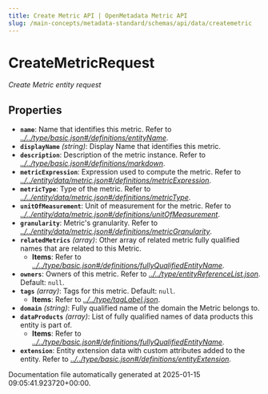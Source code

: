 ```yaml
---
title: Create Metric API | OpenMetadata Metric API
slug: /main-concepts/metadata-standard/schemas/api/data/createmetric
---
```


# CreateMetricRequest

*Create Metric entity request*

## Properties

- **`name`**: Name that identifies this metric. Refer to *[../../type/basic.json#/definitions/entityName](#/../type/basic.json#/definitions/entityName)*.
- **`displayName`** *(string)*: Display Name that identifies this metric.
- **`description`**: Description of the metric instance. Refer to *[../../type/basic.json#/definitions/markdown](#/../type/basic.json#/definitions/markdown)*.
- **`metricExpression`**: Expression used to compute the metric. Refer to *[../../entity/data/metric.json#/definitions/metricExpression](#/../entity/data/metric.json#/definitions/metricExpression)*.
- **`metricType`**: Type of the metric. Refer to *[../../entity/data/metric.json#/definitions/metricType](#/../entity/data/metric.json#/definitions/metricType)*.
- **`unitOfMeasurement`**: Unit of measurement for the metric. Refer to *[../../entity/data/metric.json#/definitions/unitOfMeasurement](#/../entity/data/metric.json#/definitions/unitOfMeasurement)*.
- **`granularity`**: Metric's granularity. Refer to *[../../entity/data/metric.json#/definitions/metricGranularity](#/../entity/data/metric.json#/definitions/metricGranularity)*.
- **`relatedMetrics`** *(array)*: Other array of related metric fully qualified names that are related to this Metric.
  - **Items**: Refer to *[../../type/basic.json#/definitions/fullyQualifiedEntityName](#/../type/basic.json#/definitions/fullyQualifiedEntityName)*.
- **`owners`**: Owners of this metric. Refer to *[../../type/entityReferenceList.json](#/../type/entityReferenceList.json)*. Default: `null`.
- **`tags`** *(array)*: Tags for this metric. Default: `null`.
  - **Items**: Refer to *[../../type/tagLabel.json](#/../type/tagLabel.json)*.
- **`domain`** *(string)*: Fully qualified name of the domain the Metric belongs to.
- **`dataProducts`** *(array)*: List of fully qualified names of data products this entity is part of.
  - **Items**: Refer to *[../../type/basic.json#/definitions/fullyQualifiedEntityName](#/../type/basic.json#/definitions/fullyQualifiedEntityName)*.
- **`extension`**: Entity extension data with custom attributes added to the entity. Refer to *[../../type/basic.json#/definitions/entityExtension](#/../type/basic.json#/definitions/entityExtension)*.


Documentation file automatically generated at 2025-01-15 09:05:41.923720+00:00.
